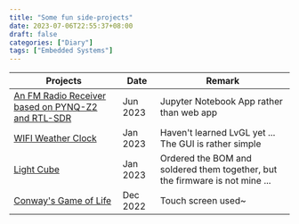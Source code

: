 ```yaml
---
title: "Some fun side-projects"
date: 2023-07-06T22:55:37+08:00
draft: false
categories: ["Diary"]
tags: ["Embedded Systems"]
---
```


|Projects|Date|Remark|
|-|-|-|
|[An FM Radio Receiver based on PYNQ-Z2 and RTL-SDR](https://www.bilibili.com/video/BV1kg4y1c7Wt/?spm_id_from=333.999.0.0&vd_source=279536fd910ddf00a689c3e3167d07bb)|Jun 2023|Jupyter Notebook App rather than web app|
|[WIFI Weather Clock](https://www.bilibili.com/video/BV1J14y1u7gi/?spm_id_from=333.999.0.0&vd_source=279536fd910ddf00a689c3e3167d07bb)|Jan 2023|Haven't learned LvGL yet ... The GUI is rather simple|
|[Light Cube](https://www.bilibili.com/video/BV1pG4y1y7zg/?spm_id_from=333.999.0.0&vd_source=279536fd910ddf00a689c3e3167d07bb)|Jan 2023|Ordered the BOM and soldered them together, but the firmware is not mine ...|
|[Conway's Game of Life](https://www.bilibili.com/video/BV1jd4y1x75i/?spm_id_from=333.999.0.0&vd_source=279536fd910ddf00a689c3e3167d07bb)|Dec 2022|Touch screen used~|
